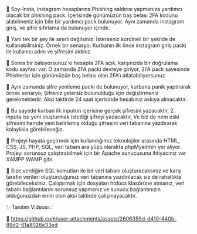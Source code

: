 🎣 Spy-İnsta, instagram hesaplarına Phishing saldırısı yapmanıza yardımcı olacak bir phishing pack. İçerisinde günümüzün baş belası 2FA kodunu alabilmeniz için bile bir yardımcı pack bulunuyor. Aynı zamanda instagram giriş, ve şifre sıfırlama da bulunuyor içinde. 

🎣 Yani tek bir şey ile sınırlı değilsiniz. İsterseniz kordineli bir şekilde de kullanabilirsiniz. Örnek bir senaryo; Kurbanın ilk önce instagram giriş packi ile kullanıcı adını ve şifresini aldınız.

🎣 Sonra bir bakıyorsunuz ki hesapta 2FA açık, karşınızda bir doğrulama kodu sayfası var. O zamanda 2FA packi devreye giriyor, 2FA pack sayesinde Phisherlar için günümüzün baş belası olan 2FA'ı atlatabiliyorsunuz.

🎣 Aynı zamanda şifre yenileme packi de bulunuyor, kurbana panik yaptırarak örnek senaryo; Şifreniz yetersiz bulunulduğu için değiştirmeniz gerekmektedir. Aksi taktirde 24 saat içerisinde hesabınız askıya alınacaktır.

🎣 Bu sayede kurban ilk inputun içerisine gerçek şifresini yazacaktır, 2. inputa ise yeni oluşturmak istediği şifreyi yazacaktır, Ve biz de hem eski şifresini hemde yeni belirlemiş olduğu şifresini veri tabanına yazdırarak kolaylıkla görebileceğiz.

🎣 Projeyi hayata geçirmek için kullandığımız teknolojiler arasında HTML, CSS, JS, PHP, SQL, veri tabanı ara yüzü olarakta phpMyadmin yer alıyor. Projeyi sorunsuz çalıştırabilmek için bir Apache sunucusuna ihtiyacınız var XAMPP WAMP gibi. 

🎣 Size verdiğim SQL komutları ile bir veri tabanı oluşturacaksınız ve karşı tarafın verileri oluşturduğunuz veri tabanına yazdırılacak siz de rahatlıkla görebileceksiniz. Çalıştırmak için dosyaları htdocs klasörüne atmanız, veri tabanı bağlantılarını sorunsuz yapmanız ve sunucu bağlantınızın olduğunuzdan emin olun aksi taktirde çalışmayacaktır.

✨ Tanıtım Videosı : 

🎥 https://github.com/user-attachments/assets/2606359d-d410-440b-89d2-61a8026e33ed
